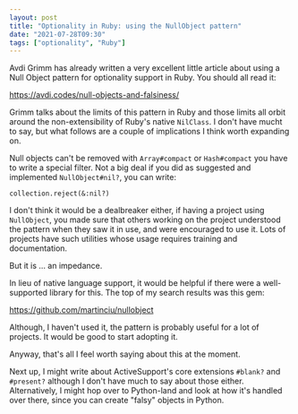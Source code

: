 ```yaml
---
layout: post
title: "Optionality in Ruby: using the NullObject pattern"
date: "2021-07-28T09:30"
tags: ["optionality", "Ruby"]
---
```


Avdi Grimm has already written a very excellent little article about
using a Null Object pattern for optionality support in Ruby. You
should all read it:

<https://avdi.codes/null-objects-and-falsiness/>

Grimm talks about the limits of this pattern in Ruby and those limits
all orbit around the non-extensibility of Ruby's native `NilClass`. I
don't have mucht to say, but what follows are a couple of implications
I think worth expanding on.

<!-- more -->

Null objects can't be removed with `Array#compact` or `Hash#compact`
you have to write a special filter. Not a big deal if you did as
suggested and implemented `NullObject#nil?`, you can write:

    collection.reject(&:nil?)

I don't think it would be a dealbreaker either, if having a project
using `NullObject`, you made sure that others working on the project
understood the pattern when they saw it in use, and were encouraged to
use it. Lots of projects have such utilities whose usage requires
training and documentation.

But it is &#x2026; an impedance.

In lieu of native language support, it would be helpful if there were
a well-supported library for this. The top of my search results was
this gem:

<https://github.com/martinciu/nullobject>

Although, I haven't used it, the pattern is probably useful for a lot
of projects. It would be good to start adopting it.

Anyway, that's all I feel worth saying about this at the moment.

Next up, I might write about ActiveSupport's core extensions `#blank?`
and `#present?` although I don't have much to say about those
either. Alternatively, I might hop over to Python-land and look at
how it's handled over there, since you can create "falsy" objects in
Python.


